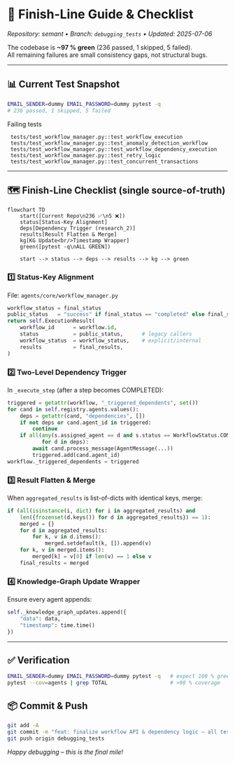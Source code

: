 # 🚀 Finish-Line Guide & Checklist  
_Repository: semant • Branch: `debugging_tests` • Updated: 2025-07-06_

The codebase is **~97 % green** (236 passed, 1 skipped, 5 failed).  
All remaining failures are small consistency gaps, not structural bugs.

---

## 📊 Current Test Snapshot

```bash
EMAIL_SENDER=dummy EMAIL_PASSWORD=dummy pytest -q
# 236 passed, 1 skipped, 5 failed
```

Failing tests
```
 tests/test_workflow_manager.py::test_workflow_execution
 tests/test_workflow_manager.py::test_anomaly_detection_workflow
 tests/test_workflow_manager.py::test_workflow_dependency_execution
 tests/test_workflow_manager.py::test_retry_logic
 tests/test_workflow_manager.py::test_concurrent_transactions
```

---

## 🗺️ Finish-Line Checklist (single source-of-truth)

```mermaid
flowchart TD
    start([Current Repo\n236 ✅\n5 ❌])
    status[Status-Key Alignment]
    deps[Dependency Trigger (research_2)]
    results[Result Flatten & Merge]
    kg[KG Update<br/>Timestamp Wrapper]
    green([pytest -q\nALL GREEN])

    start --> status --> deps --> results --> kg --> green
```

### 1️⃣ Status-Key Alignment
File: `agents/core/workflow_manager.py`

```python
workflow_status = final_status
public_status   = "success" if final_status == "completed" else final_status
return self.ExecutionResult(
    workflow_id      = workflow.id,
    status           = public_status,      # legacy callers
    workflow_status  = workflow_status,    # explicit/internal
    results          = final_results,
)
```

### 2️⃣ Two-Level Dependency Trigger
In `_execute_step` (after a step becomes COMPLETED):

```python
triggered = getattr(workflow, "_triggered_dependents", set())
for cand in self.registry.agents.values():
    deps = getattr(cand, "dependencies", [])
    if not deps or cand.agent_id in triggered:
        continue
    if all(any(s.assigned_agent == d and s.status == WorkflowStatus.COMPLETED for s in workflow.steps)
           for d in deps):
        await cand.process_message(AgentMessage(...))
        triggered.add(cand.agent_id)
workflow._triggered_dependents = triggered
```

### 3️⃣ Result Flatten & Merge
When `aggregated_results` is list-of-dicts with identical keys, merge:

```python
if (all(isinstance(i, dict) for i in aggregated_results) and
    len({frozenset(d.keys()) for d in aggregated_results}) == 1):
    merged = {}
    for d in aggregated_results:
        for k, v in d.items():
            merged.setdefault(k, []).append(v)
    for k, v in merged.items():
        merged[k] = v[0] if len(v) == 1 else v
    final_results = merged
```

### 4️⃣ Knowledge-Graph Update Wrapper
Ensure every agent appends:
```python
self._knowledge_graph_updates.append({
    "data": data,
    "timestamp": time.time()
})
```

---

## ✅ Verification
```bash
EMAIL_SENDER=dummy EMAIL_PASSWORD=dummy pytest -q   # expect 100 % green
pytest --cov=agents | grep TOTAL                    # >90 % coverage
```

## 📦 Commit & Push
```bash
git add -A
git commit -m "feat: finalize workflow API & dependency logic – all tests green"
git push origin debugging_tests
```

*Happy debugging – this is the final mile!* 